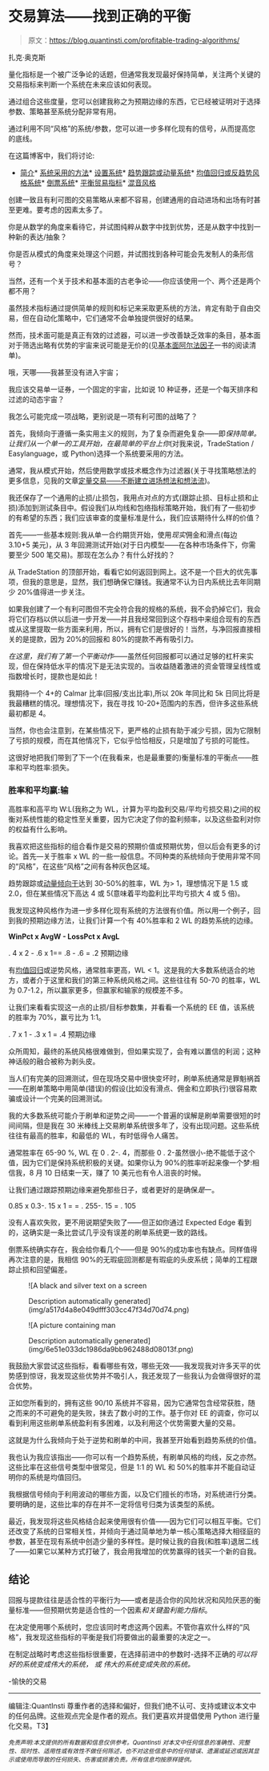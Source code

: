 # 交易算法——找到正确的平衡

> 原文：<https://blog.quantinsti.com/profitable-trading-algorithms/>

扎克·奥克斯

量化指标是一个被广泛争论的话题，但通常我发现最好保持简单，关注两个关键的交易指标来判断一个系统在未来应该如何表现。

通过组合这些度量，您可以创建我称之为预期边缘的东西，它已经被证明对于选择参数、策略甚至系统分配非常有用。

通过利用不同“风格”的系统/参数，您可以进一步多样化现有的信号，从而提高您的底线。

在这篇博客中，我们将讨论:

*   [简介](#introduction)*   [系统采用的方法](#approach)*   [设置系统](#setting-system)*   [趋势跟踪或动量系统](#trend-momentum)*   [均值回归或反趋势风格系统](#mean-reversion)*   [倒票系统](#scalping)*   [平衡贸易指标](#balancing)*   [混音风格](#mixing-styles)

创建一致且有利可图的交易策略从来都不容易，创建通用的自动进场和出场有时甚至更难。要考虑的因素太多了。

你是从数学的角度来看待它，并试图纯粹从数字中找到优势，还是从数字中找到一种新的表达/抽象？

你是否从模式的角度来处理这个问题，并试图找到各种可能会先发制人的条形信号？

当然，还有一个关于技术和基本面的古老争论——你应该使用一个、两个还是两个都不用？

虽然技术指标通过提供简单的规则和标记来采取更系统的方法，肯定有助于自由交易，但在自动化策略中，它们通常不会单独提供很好的结果。

然而，技术面可能是真正有效的过滤器，可以进一步改善缺乏效率的条目，基本面对于筛选出略有优势的宇宙来说可能是无价的(见[基本面阿尔法因子](/reading-list-trading-enthusiasts/)一书的阅读清单)。

哦，天哪——我甚至没有进入宇宙；

我应该交易单一证券，一个固定的宇宙，比如说 10 种证券，还是一个每天排序和过滤的动态宇宙？

我怎么可能完成一项战略，更别说是一项有利可图的战略了？

首先，我倾向于遵循一条实用主义的规则，为了复杂而避免复杂——即*保持简单。*让我们从一个单一的工具开始，在最简单的平台上*你*(对我来说，TradeStation / Easylanguage，或 Python)选择一个系统要采用的方法。

通常，我从模式开始，然后使用数学或技术概念作为过滤器(关于寻找策略想法的更多信息，见我的文章[定量交易——不断建立进场想法和想法流](/quantitative-trading-building-entry-ideas/))。

我还保存了一个通用的止损/止损包，我用点对点的方式(跟踪止损、目标止损和止损)添加到测试条目中。假设我们从均线和包络指标策略开始，我们有了一些初步的有希望的东西；我们应该审查的度量标准是什么，我们应该期待什么样的价值？

首先——一些基本规则:我从单一合约期货开始，使用*现实*佣金和滑点(每边 3.10+5 美元)，从 3 年回溯测试开始(对于日内模型——在各种市场条件下，你需要至少 500 笔交易)。那现在怎么办？有什么好找的？

从 TradeStation 的顶部开始，看看它如何返回到网上。这不是一个巨大的优先事项，但我的意思是，显然，我们想确保它赚钱。我通常不认为日内系统比去年同期少 20%值得进一步关注。

如果我创建了一个有利可图但不完全符合我的规格的系统，我不会扔掉它们，我会将它们存档以供以后进一步开发——并且我经常回到这个存档中来组合现有的东西或从这里提取一些方面来利用，所以，拥有它们是很好的！当然，与净回报直接相关的是提款，因为 20%的回报和 80%的提款不再有吸引力。

*在这里，我们有了第一个平衡动作*——虽然任何回报都可以通过足够的杠杆来实现，但在保持低水平的情况下是无法实现的。当收益随着激进的资金管理呈线性或指数增长时，提款也是如此！

我期待一个 4+的 Calmar 比率(回报/支出比率),所以 20k 年同比和 5k 日同比将是我最糟糕的情况。理想情况下，我在寻找 10-20+范围内的东西，但许多这些系统最初都是 4。

当然，你也会注意到，在某些情况下，更严格的止损有助于减少亏损，因为它限制了亏损的规模，而在其他情况下，它似乎恰恰相反，只是增加了亏损的可能性。

这很好地把我们带到了下一个(在我看来，也是最重要的)衡量标准的平衡点——胜率和平均胜率:损失。

### **胜率和平均赢:输**

高胜率和高平均 W:L(我称之为 WL，计算为平均盈利交易/平均亏损交易)之间的权衡对系统性能的稳定性至关重要，因为它决定了你的盈利频率，以及这些盈利对你的权益有什么影响。

我喜欢把这些指标的组合看作是交易的预期价值或预期优势，但以后会有更多的讨论。首先—关于胜率 x WL 的一些一般信息。不同种类的系统倾向于使用非常不同的“风格”，在这些“风格”之间有各种灰色区域。

趋势跟踪或[动量倾向于](https://quantra.quantinsti.com/course/momentum-trading-strategies)达到 30-50%的胜率，WL 为> 1，理想情况下是 1.5 或 2.0，但在某些情况下高达 4 或 5(意味着平均盈利比平均亏损大 4 或 5 倍)。

我发现这种风格作为进一步多样化现有系统的方法很有价值。所以用一个例子，回到我的预期边缘方法，让我们计算一个有 40%胜率和 2 WL 的趋势系统的边缘。

**WinPct x AvgW - LossPct x AvgL**

. 4 x 2 - .6 x 1== .8 - .6 = .2 预期边缘

有[均值回归](https://quantra.quantinsti.com/course/python-mean-reversion-strategies-ernest-chan)或逆势风格，通常胜率更高，WL < 1。这是我的大多数系统适合的地方，或者介于这里和我们的第三种系统风格之间。这些往往有 50-70 的胜率，WL 为 0.7-1.2，所以赢家更多，但赢家和输家的规模差不多。

让我们来看看实现这一点的止损/目标参数集，并看看一个系统的 EE 值，该系统的胜率为 70%，赢亏比为 1:1。

. 7 x 1 - .3 x 1 = .4 预期边缘

众所周知，最终的系统风格很难做到，但如果实现了，会有难以置信的利润；这种神话般的融合被称为剥头皮。

当人们有完美的回溯测试，但在现场交易中很快变坏时，刷单系统通常是罪魁祸首——在刷单策略中用简单(错误)的假设(比如没有滑点、佣金和立即执行)很容易欺骗或设计一个完美的回溯测试。

我的大多数系统可能介于刷单和逆势之间——一个普遍的误解是刷单需要很短的时间间隔，但是我在 30 米棒线上交易刷单系统很多年了，没有出现问题。这些系统往往有最高的胜率，和最低的 WL，有时低得令人痛苦。

通常胜率在 65-90 %, WL 在 0 . 2-. 4，而那些 0 . 2-虽然很小-绝不能低于这个值，因为它们是保持系统积极的关键。如果你认为 90%的胜率听起来像一个梦:相信我，8 月 10 日结束一天，赚了 10 美元也有令人沮丧的时候。

让我们通过跟踪预期边缘来避免那些日子，或者更好的是确保*是*一。

0.85 x 0.3-. 15 x 1 = = . 255-. 15 = . 105

没有人喜欢失败，更不用说期望失败了——但正如你通过 Expected Edge 看到的，这确实是一条比尝试几乎没有误差的刷单系统更一致的路线。

倒票系统确实存在，我会给你看几个——但是 90%的成功率也有缺点。同样值得再次注意的是，我相信 90%的无瑕疵回测都是有瑕疵的头皮系统；简单的工程跟踪止损和回望偏差。

<figure class="kg-card kg-image-card kg-width-full">![A black and silver text on a screen

Description automatically generated](img/a517d4a8e049dfff303cc47f34d70d74.png)</figure>

<figure class="kg-card kg-image-card kg-width-full">![A picture containing man

Description automatically generated](img/6e51e033dc1986da9bb962488d08013f.png)</figure>

我鼓励大家尝试这些指标，看看哪些有效，哪些无效——我发现我对许多天平的优势感到惊讶，我发现这些优势并不吸引人，我还发现了一些我认为会做得很好的混合优势。

正如您所看到的，拥有这些 90/10 系统并不容易，因为它通常包含经常获胜，随之而来的不可避免的是失败，抹去了数小时的工作。基于你对 EE 的调查，你可以看到利用这些刷单系统盈利有多困难，以及利用这个优势需要大量的交易。

这就是为什么我倾向于处于逆势和刷单的中间，我甚至开始看到趋势系统的价值。

我也认为我应该指出——你可以有一个趋势系统，有刷单风格的均线，反之亦然。这些比率在这些信号类型中很常见，但是 1:1 的 WL 和 50%的胜率并不能自动证明你的系统是均值回归。

我根据信号倾向于利用波动的哪些方面，以及它们擅长的市场，对系统进行分类。要明确的是，这些比率的存在并不一定将信号归类为该类型的系统。

最近，我发现将这些风格结合起来使用很有价值——因为它们可以相互平衡。它们还改变了系统的日常相关性，并倾向于通过简单地为单一核心策略选择大相径庭的参数，甚至在现有系统中创造少量的多样性。是时候让我的自我(和胜率)退居二线了——如果它以某种方式打破了，我会用我增加的优势赢得的钱买一个新的自我。

## **结论**

回报与提款往往是适合性的平衡行为——或者是适合你的风险状况和风险厌恶的衡量标准——但预期优势是适合性的一个因素*和关键盈利能力指标*。

在决定使用哪个系统时，您应该同时考虑这两个因素。不管你喜欢什么样的“风格”，我发现这些指标的平衡是我们将要做出的最重要的决定之一。

在制定战略时考虑这些指标很重要，在选择前进中的参数时-选择不正确的*可以将好的系统变成伟大的系统，* *或* *伟大的系统变成失败的系统。*

-愉快的交易

* * *

编辑注:QuantInsti 尊重作者的选择和偏好，但我们绝不认可、支持或建议本文中的任何品牌。这些观点完全是作者的观点。我们更喜欢并提倡使用 Python 进行量化交易。T3】

*<small>免责声明:本文提供的所有数据和信息仅供参考。QuantInsti 对本文中任何信息的准确性、完整性、现时性、适用性或有效性不做任何陈述，也不对这些信息中的任何错误、遗漏或延迟或因其显示或使用而导致的任何损失、伤害或损害负责。所有信息均按原样提供。</small>*